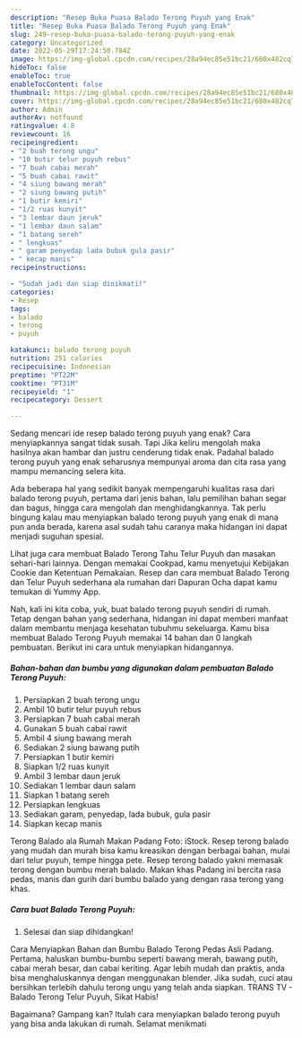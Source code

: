 ```yaml
---
description: "Resep Buka Puasa Balado Terong Puyuh yang Enak"
title: "Resep Buka Puasa Balado Terong Puyuh yang Enak"
slug: 249-resep-buka-puasa-balado-terong-puyuh-yang-enak
category: Uncategorized
date: 2022-05-29T17:24:50.784Z
image: https://img-global.cpcdn.com/recipes/28a94ec85e51bc21/680x482cq70/balado-terong-puyuh-foto-resep-utama.jpg
hideToc: false
enableToc: true
enableTocContent: false
thumbnail: https://img-global.cpcdn.com/recipes/28a94ec85e51bc21/680x482cq70/balado-terong-puyuh-foto-resep-utama.jpg
cover: https://img-global.cpcdn.com/recipes/28a94ec85e51bc21/680x482cq70/balado-terong-puyuh-foto-resep-utama.jpg
author: Admin
authorAv: notfound
ratingvalue: 4.8
reviewcount: 16
recipeingredient:
- "2 buah terong ungu"
- "10 butir telur puyuh rebus"
- "7 buah cabai merah"
- "5 buah cabai rawit"
- "4 siung bawang merah"
- "2 siung bawang putih"
- "1 butir kemiri"
- "1/2 ruas kunyit"
- "3 lembar daun jeruk"
- "1 lembar daun salam"
- "1 batang sereh"
- " lengkuas"
- " garam penyedap lada bubuk gula pasir"
- " kecap manis"
recipeinstructions:

- "Sudah jadi dan siap dinikmati!"
categories:
- Resep
tags:
- balado
- terong
- puyuh

katakunci: balado terong puyuh 
nutrition: 251 calories
recipecuisine: Indonesian
preptime: "PT22M"
cooktime: "PT31M"
recipeyield: "1"
recipecategory: Dessert

---
```



Sedang mencari ide resep balado terong puyuh yang enak? Cara menyiapkannya sangat tidak susah. Tapi Jika keliru mengolah maka hasilnya akan hambar dan justru cenderung tidak enak. Padahal balado terong puyuh yang enak seharusnya mempunyai aroma dan cita rasa yang mampu memancing selera kita.


Ada beberapa hal yang sedikit banyak mempengaruhi kualitas rasa dari balado terong puyuh, pertama dari jenis bahan, lalu pemilihan bahan segar dan bagus, hingga cara mengolah dan menghidangkannya. Tak perlu bingung kalau mau menyiapkan balado terong puyuh yang enak di mana pun anda berada, karena asal sudah tahu caranya maka hidangan ini dapat menjadi suguhan spesial.

Lihat juga cara membuat Balado Terong Tahu Telur Puyuh dan masakan sehari-hari lainnya. Dengan memakai Cookpad, kamu menyetujui Kebijakan Cookie dan Ketentuan Pemakaian. Resep dan cara membuat Balado Terong dan Telur Puyuh sederhana ala rumahan dari Dapuran Ocha dapat kamu temukan di Yummy App.


Nah, kali ini kita coba, yuk, buat balado terong puyuh sendiri di rumah. Tetap dengan bahan yang sederhana, hidangan ini dapat memberi manfaat dalam membantu menjaga kesehatan tubuhmu sekeluarga. Kamu bisa membuat Balado Terong Puyuh memakai 14 bahan dan 0 langkah pembuatan. Berikut ini cara untuk menyiapkan hidangannya.

<!--inarticleads1-->

##### Bahan-bahan dan bumbu yang digunakan dalam pembuatan Balado Terong Puyuh:

1. Persiapkan 2 buah terong ungu
1. Ambil 10 butir telur puyuh rebus
1. Persiapkan 7 buah cabai merah
1. Gunakan 5 buah cabai rawit
1. Ambil 4 siung bawang merah
1. Sediakan 2 siung bawang putih
1. Persiapkan 1 butir kemiri
1. Siapkan 1/2 ruas kunyit
1. Ambil 3 lembar daun jeruk
1. Sediakan 1 lembar daun salam
1. Siapkan 1 batang sereh
1. Persiapkan  lengkuas
1. Sediakan  garam, penyedap, lada bubuk, gula pasir
1. Siapkan  kecap manis


Terong Balado ala Rumah Makan Padang Foto: iStock. Resep terong balado yang mudah dan murah bisa kamu kreasikan dengan berbagai bahan, mulai dari telur puyuh, tempe hingga pete. Resep terong balado yakni memasak terong dengan bumbu merah balado. Makan khas Padang ini bercita rasa pedas, manis dan gurih dari bumbu balado yang dengan rasa terong yang khas. 

<!--inarticleads2-->

##### Cara buat Balado Terong Puyuh:


1. Selesai dan siap dihidangkan!

Cara Menyiapkan Bahan dan Bumbu Balado Terong Pedas Asli Padang. Pertama, haluskan bumbu-bumbu seperti bawang merah, bawang putih, cabai merah besar, dan cabai keriting. Agar lebih mudah dan praktis, anda bisa menghaluskannya dengan menggunakan blender. Jika sudah, cuci atau bersihkan terlebih dahulu terong ungu yang telah anda siapkan. TRANS TV - Balado Terong Telur Puyuh, Sikat Habis! 

Bagaimana? Gampang kan? Itulah cara menyiapkan balado terong puyuh yang bisa anda lakukan di rumah. Selamat menikmati
